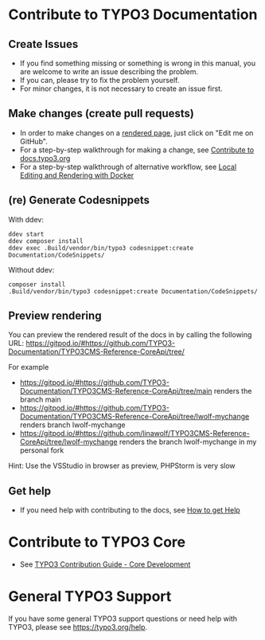 # Contribute to TYPO3 Documentation

## Create Issues

* If you find something missing or something is wrong in this manual, you are welcome to write an issue describing the problem.
* If you can, please try to fix the problem yourself.
* For minor changes, it is not necessary to create an issue first.

## Make changes (create pull requests)

* In order to make changes on a [rendered page](https://docs.typo3.org/typo3cms/CoreApiReference/), just click on "Edit me on GitHub".
* For a step-by-step walkthrough for making a change, see [Contribute to docs.typo3.org](https://docs.typo3.org/typo3cms/HowToDocument/WritingDocsOfficial/Index.html)
* For a step-by-step walkthrough of alternative workflow, see [Local Editing and Rendering with Docker](https://docs.typo3.org/typo3cms/HowToDocument/WritingDocsOfficial/LocalEditing.html)

## (re) Generate Codesnippets
With ddev:

```
ddev start
ddev composer install
ddev exec .Build/vendor/bin/typo3 codesnippet:create Documentation/CodeSnippets/
```

Without ddev:

```
composer install
.Build/vendor/bin/typo3 codesnippet:create Documentation/CodeSnippets/
```

## Preview rendering

You can preview the rendered result of the docs in by calling the following URL:
https://gitpod.io/#https://github.com/TYPO3-Documentation/TYPO3CMS-Reference-CoreApi/tree/<your branch>

For example

* https://gitpod.io/#https://github.com/TYPO3-Documentation/TYPO3CMS-Reference-CoreApi/tree/main renders the branch main
* https://gitpod.io/#https://github.com/TYPO3-Documentation/TYPO3CMS-Reference-CoreApi/tree/lwolf-mychange renders branch lwolf-mychange
* https://gitpod.io/#https://github.com/linawolf/TYPO3CMS-Reference-CoreApi/tree/lwolf-mychange renders the branch lwolf-mychange in my personal fork

Hint: Use the VSStudio in browser as preview, PHPStorm is very slow

## Get help

* If you need help with contributing to the docs, see [How to get Help](https://docs.typo3.org/typo3cms/HowToDocument/HowToGetHelp.html)

# Contribute to TYPO3 Core

* See [TYPO3 Contribution Guide - Core Development](https://docs.typo3.org/typo3cms/ContributionWorkflowGuide/)

# General TYPO3 Support

If you have some general TYPO3 support questions or need help with TYPO3, please see https://typo3.org/help.
